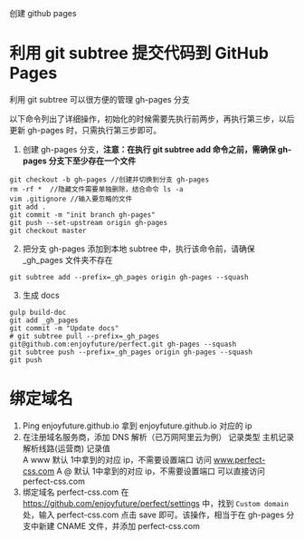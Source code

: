 创建 github pages

# 利用 git subtree 提交代码到 GitHub Pages 

利用 git subtree 可以很方便的管理 gh-pages 分支

以下命令列出了详细操作，初始化的时候需要先执行前两步，再执行第三步，以后更新 gh-pages 时，只需执行第三步即可。

1. 创建 gh-pages 分支，**注意：在执行 git subtree add 命令之前，需确保 gh-pages 分支下至少存在一个文件**
```
git checkout -b gh-pages //创建并切换到分支 gh-pages
rm -rf *  //隐藏文件需要单独删除，结合命令 ls -a
vim .gitignore //输入要忽略的文件
git add .
git commit -m "init branch gh-pages"
git push --set-upstream origin gh-pages
git checkout master
```

2. 把分支 gh-pages 添加到本地 subtree 中，执行该命令前，请确保 _gh_pages 文件夹不存在

```
git subtree add --prefix=_gh_pages origin gh-pages --squash
```
  
3. 生成 docs
```
gulp build-doc
git add _gh_pages
git commit -m "Update docs"
# git subtree pull --prefix=_gh_pages git@github.com:enjoyfuture/perfect.git gh-pages --squash
git subtree push --prefix=_gh_pages origin gh-pages --squash
git push
```

# 绑定域名

1. Ping enjoyfuture.github.io 拿到 enjoyfuture.github.io 对应的 ip
2. 在注册域名服务商，添加 DNS 解析（已万网阿里云为例）
   记录类型 	主机记录 	解析线路(运营商) 	   记录值	
  	  A	     www	        默认	        1中拿到的对应 ip，不需要设置端口 访问 www.perfect-css.com
  	  A	      @	          默认	        1中拿到的对应 ip，不需要设置端口 可以直接访问 perfect-css.com
3. 绑定域名 perfect-css.com
   在 https://github.com/enjoyfuture/perfect/settings 中，找到 `Custom domain` 处，输入
   perfect-css.com 点击 save 即可。该操作，相当于在 gh-pages 分支中新建 CNAME 文件，并添加 perfect-css.com
